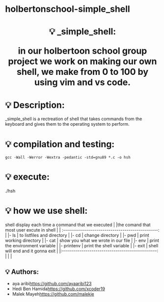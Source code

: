 # holbertonschool-simple_shell

<h1 align="center">
    💡 _simple_shell:

in our holbertoon school group project we work on making our own shell,
we make from 0 to 100 by using vim and vs code.

# 💡 Description:

_simple_shell is a rectreation of shell that takes commands from the keyboard 
and gives them to the operating system to perform.

# 💡 compilation and testing:

```{r mon_bloc, echo = FALSE, WARNING = TRUE}
gcc -Wall -Werror -Wextra -pedantic -std=gnu89 *.c -o hsh
```

# 💡 execute:

./hsh

# 💡 how we use shell:

shell display each time a command that we executed
 |
|the comand that most user excute in shell           |
| :------------------------------------------------: |
|- ls        | to listfiles and directory            |
|- cd        | change directory                      |
|- pwd       | print working directory               |
|- cat       | show you what we wrote in our file    |
|- env       | print the environment variable        |
|- printenv  | print the shell variable              |
|- exit      | shell will end and it gonna exit      |
|:------------------------------------------------:  |
|                                                    |
## 💡 Authors:

* aya aribi<https://github.com/ayaaribi123>
* Hedi Ben Hamida<https://github.com/xcoder19>
* Malek Mayeh<https://github.com/malekje>
